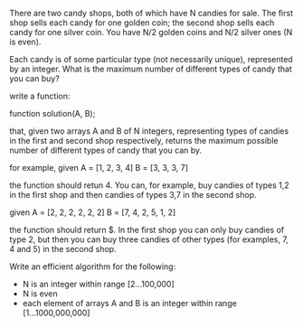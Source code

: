 There are two candy shops, both of which have N candies for sale. The first shop sells each candy for one golden coin; the second shop sells each candy for one silver coin. You have N/2 golden coins and N/2 silver ones (N is even).

Each candy is of some particular type (not necessarily unique), represented by an integer. What is the maximum number of different types of candy that you can buy?

write a function:

function solution(A, B);

that, given two arrays A and B of N integers, representing types of candies in the first and second shop respectively, returns the maximum possible number of different types of candy that you can by.

for example, given
A = [1, 2, 3, 4]
B = [3, 3, 3, 7]

the function should retun 4. You can, for example, buy candies of types 1,2 in the first shop and then candies of types 3,7 in the second shop.

given 
A = [2, 2, 2, 2, 2, 2]
B = [7, 4, 2, 5, 1, 2]

the function should return $. In the first shop you can only buy candies of type 2, but then you can buy three candies of other types (for examples, 7, 4 and 5) in the second shop.

Write an efficient algorithm for the following:

- N is an integer within range [2...100,000]
- N is even
- each element of arrays A and B is an integer within range [1...1000,000,000]